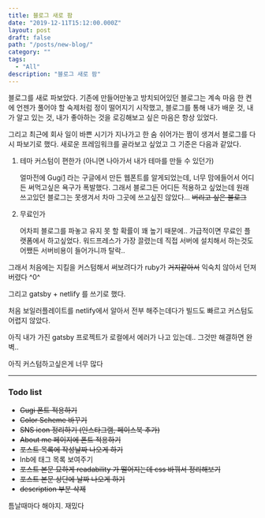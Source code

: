 ```yaml
---
title: 블로그 새로 팜
date: "2019-12-11T15:12:00.000Z"
layout: post
draft: false
path: "/posts/new-blog/"
category: ""
tags: 
  - "All"
description: "블로그 새로 팜"
---
```



블로그를 새로 파보았다. 기존에 만들어만놓고 방치되어있던 블로그는 계속 마음 한 켠에 언젠가 풀어야 할 숙제처럼 정이 떨어지기 시작했고, 블로그를 통해 내가 배운 것, 내가 알고 있는 것, 내가 좋아하는 것을 로깅해보고 싶은 마음은 항상 있었다.

그리고 최근에 회사 일이 바쁜 시기가 지나가고 한 숨 쉬어가는 짬이 생겨서 블로그를 다시 파보기로 했다. 새로운 프레임워크를 골라보고 싶었고 그 기준은 다음과 같았다.

1. 테마 커스텀이 편한가 (아니면 나아가서 내가 테마를 만들 수 있던가) 

    얼마전에 Gugi[1] 라는 구글에서 만든 웹폰트를 알게되었는데, 너무 맘에들어서 어디든 써먹고싶은 욕구가 폭발했다. 그래서 블로그든 어디든 적용하고 싶었는데 원래 쓰고있던 블로그는 못생겨서 차마 그곳에 쓰고싶진 않았다... ~~버리고 싶은 블로그~~ 

2. 무료인가

    어차피 블로그를 파놓고 유지 못 할 확률이 꽤 높기 때문에.. 가급적이면 무료인 플랫폼에서 하고싶었다. 워드프레스가 가장 끌렸는데 직접 서버에 설치해서 하는것도 어쨌든 서버비용이 들어가니까 탈락..

그래서 처음에는 지킬을 커스텀해서 써보려다가 ruby가  ~~거지같아서~~ 익숙치 않아서 던져버렸다 ^0^

그리고 gatsby + netlify 를 쓰기로 했다.

처음 보일러플레이트를 netlify에서 알아서 전부 해주는데다가 빌드도 빠르고 커스텀도 어렵지 않았다.

아직 내가 가진 gatsby 프로젝트가 로컬에서 에러가 나고 있는데.. 그것만 해결하면 완벽..

아직 커스텀하고싶은게 너무 많다

---

### Todo list

* ~~Gugi 폰트 적용하기~~
* ~~Color Scheme 바꾸기~~
* ~~SNS icon 정리하기 (인스타그램, 페이스북 추가)~~
* ~~About me 페이지에 폰트 적용하기~~
* ~~포스트 목록에 작성날짜 나오게 하기~~
* lnb에 태그 목록 보여주기
* ~~포스트 본문 묘하게 readability 가 떨어지는데 css 바꿔서 정리해보기~~
* ~~포스트 본문 상단에 날짜 나오게 하기~~
* ~~description 부분 삭제~~

틈날때마다 해야지. 재밌다


[1]: https://fonts.google.com/specimen/Gugi